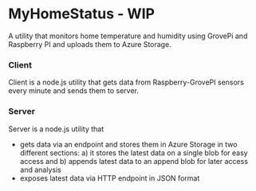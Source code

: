 # MyHomeStatus - WIP

A utility that monitors home temperature and humidity using GrovePi and Raspberry PI and uploads them to Azure Storage.

### Client

Client is a node.js utility that gets data from Raspberry-GrovePI sensors every minute and sends them to server.

### Server

Server is a node.js utility that 
* gets data via an endpoint and stores them in Azure Storage in two different sections: a) it stores the latest data on a single blob for easy access and b) appends latest data to an append blob for later access and analysis
* exposes latest data via HTTP endpoint in JSON format